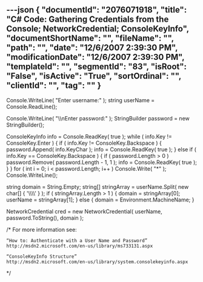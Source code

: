 ---json
{
  "documentId": "2076071918",
  "title": "C# Code: Gathering Credentials from the Console; NetworkCredential; ConsoleKeyInfo",
  "documentShortName": "",
  "fileName": "",
  "path": "",
  "date": "12/6/2007 2:39:30 PM",
  "modificationDate": "12/6/2007 2:39:30 PM",
  "templateId": "",
  "segmentId": "83",
  "isRoot": "False",
  "isActive": "True",
  "sortOrdinal": "",
  "clientId": "",
  "tag": ""
}
---

Console.WriteLine( &quot;Enter username:&quot; );
string userName = Console.ReadLine();

Console.WriteLine( &quot;&bsol;&bsol;nEnter password:&quot; );
StringBuilder password = new StringBuilder();

ConsoleKeyInfo info = Console.ReadKey( true );
while ( info.Key != ConsoleKey.Enter )
{
    if ( info.Key != ConsoleKey.Backspace )
    {
        password.Append( info.KeyChar );
        info = Console.ReadKey( true );
    }
    else if ( info.Key == ConsoleKey.Backspace )
    {
        if ( password.Length &gt; 0 )
            password.Remove( password.Length - 1, 1 );
        info = Console.ReadKey( true );
    }
}
for ( int i = 0; i &lt; password.Length; i++ ) Console.Write( &quot;*&quot; ); Console.WriteLine();

string domain = String.Empty;
string[] stringArray = userName.Split( new char[] { '&bsol;&bsol;&bsol;&bsol;' } );
if ( stringArray.Length &gt; 1 )
{
    domain = stringArray[0];
    userName = stringArray[1];
}
else
{
    domain = Environment.MachineName;
}

NetworkCredential cred =
    new NetworkCredential( userName, password.ToString(), domain );

/*
    For more information see:

    “How to: Authenticate with a User Name and Password”
    http://msdn2.microsoft.com/en-us/library/ms733131.aspx

    “ConsoleKeyInfo Structure”
    http://msdn2.microsoft.com/en-us/library/system.consolekeyinfo.aspx
*/

